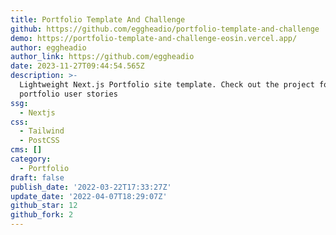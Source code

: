 ```yaml
---
title: Portfolio Template And Challenge
github: https://github.com/eggheadio/portfolio-template-and-challenge
demo: https://portfolio-template-and-challenge-eosin.vercel.app/
author: eggheadio
author_link: https://github.com/eggheadio
date: 2023-11-27T09:44:54.565Z
description: >-
  Lightweight Next.js Portfolio site template. Check out the project for
  portfolio user stories
ssg:
  - Nextjs
css:
  - Tailwind
  - PostCSS
cms: []
category:
  - Portfolio
draft: false
publish_date: '2022-03-22T17:33:27Z'
update_date: '2022-04-07T18:29:07Z'
github_star: 12
github_fork: 2
---
```

